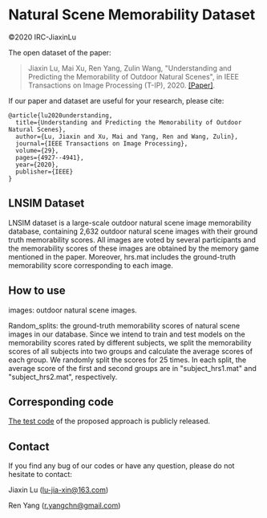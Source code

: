 # Natural Scene Memorability Dataset
©2020 IRC-JiaxinLu

The open dataset of the paper:

> Jiaxin Lu, Mai Xu, Ren Yang, Zulin Wang, "Understanding and Predicting the Memorability of Outdoor Natural Scenes", in IEEE Transactions on Image Processing (T-IP), 2020. [[Paper]](https://ieeexplore.ieee.org/abstract/document/9025769). 

If our paper and dataset are useful for your research, please cite:
```
@article{lu2020understanding,
  title={Understanding and Predicting the Memorability of Outdoor Natural Scenes},
  author={Lu, Jiaxin and Xu, Mai and Yang, Ren and Wang, Zulin},
  journal={IEEE Transactions on Image Processing},
  volume={29},
  pages={4927--4941},
  year={2020},
  publisher={IEEE}
}
```

## LNSIM Dataset
LNSIM dataset is a large-scale outdoor natural scene image memorability database, containing 2,632 outdoor natural scene images with their ground truth memorability scores. All images are voted by several participants and the memorability scores of these images are obtained by the memory game mentioned in the paper. Moreover, hrs.mat includes the ground-truth memorability score corresponding to each image.

## How to use

images: outdoor natural scene images.

Random_splits: the ground-truth memorability scores of natural scene images in our database. Since we intend to train and test models on the memorability scores rated by different subjects, we split the memorability scores of all subjects into two groups and calculate the average scores of each group. We randomly split the scores for 25 times. In each split, the average score of the first and second groups are in "subject_hrs1.mat" and "subject_hrs2.mat", respectively.

## Corresponding code
[The test code](https://github.com/RenYang-home/Natural-Scene-Memorability) of the proposed approach is publicly released.

## Contact
If you find any bug of our codes or have any question, please do not hesitate to contact:

Jiaxin Lu (lu-jia-xin@163.com)

Ren Yang (r.yangchn@gmail.com)
